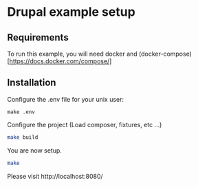 # Drupal example setup

## Requirements

To run this example, you will need docker and (docker-compose)[https://docs.docker.com/compose/]

## Installation

Configure the .env file for your unix user:

```
make .env
```

Configure the project (Load composer, fixtures, etc ...)

```bash
make build
```

You are now setup.

```bash
make
```

Please visit http://localhost:8080/
